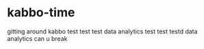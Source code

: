 # kabbo-time
gitting around
kabbo
test test test
data analytics
test test testd
data analytics
can u break

